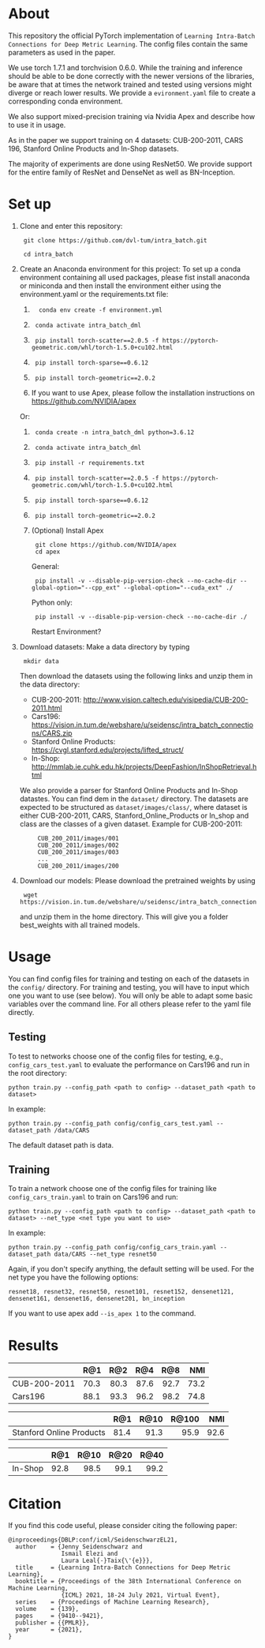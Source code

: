 # About

This repository the official PyTorch implementation
of `Learning Intra-Batch Connections for Deep Metric Learning`. The config files contain the same parameters as used in the paper.

We use torch 1.7.1 and torchvision 0.6.0. While the training and inference should
be able to be done correctly with the newer versions of the libraries, be aware
that at times the network trained and tested using versions might diverge or reach lower
results. We provide a `evironment.yaml` file to create a corresponding conda environment.

We also support mixed-precision training via Nvidia Apex and describe how to use it in usage.

As in the paper we support training on 4 datasets: CUB-200-2011, CARS 196, Stanford Online Products and In-Shop datasets.

The majority of experiments are done using ResNet50. We
provide support for the entire family of ResNet and DenseNet as well as 
BN-Inception.

# Set up


1. Clone and enter this repository:

        git clone https://github.com/dvl-tum/intra_batch.git

        cd intra_batch

2. Create an Anaconda environment for this project:
To set up a conda environment containing all used packages, please fist install anaconda or miniconda and then install the environment either using the environment.yaml or the requirements.txt file:
   1.       conda env create -f environment.yml
    2.      conda activate intra_batch_dml
    3.      pip install torch-scatter==2.0.5 -f https://pytorch-geometric.com/whl/torch-1.5.0+cu102.html
    4.      pip install torch-sparse==0.6.12
    5.      pip install torch-geometric==2.0.2
    6. If you want to use Apex, please follow the installation instructions on https://github.com/NVIDIA/apex

    Or:

   1.      conda create -n intra_batch_dml python=3.6.12
   2.      conda activate intra_batch_dml
   3.      pip install -r requirements.txt
   4.      pip install torch-scatter==2.0.5 -f https://pytorch-geometric.com/whl/torch-1.5.0+cu102.html
   5.      pip install torch-sparse==0.6.12
   6.      pip install torch-geometric==2.0.2
   7.  (Optional) Install Apex

            git clone https://github.com/NVIDIA/apex
            cd apex
        General:

            pip install -v --disable-pip-version-check --no-cache-dir --global-option="--cpp_ext" --global-option="--cuda_ext" ./
        Python only:

            pip install -v --disable-pip-version-check --no-cache-dir ./
        Restart Environment?

3. Download datasets:
Make a data directory by typing 

        mkdir data
    Then download the datasets using the following links and unzip them in the data directory:
    * CUB-200-2011: http://www.vision.caltech.edu/visipedia/CUB-200-2011.html
    * Cars196: https://vision.in.tum.de/webshare/u/seidensc/intra_batch_connections/CARS.zip
    * Stanford Online Products: https://cvgl.stanford.edu/projects/lifted_struct/
    * In-Shop: http://mmlab.ie.cuhk.edu.hk/projects/DeepFashion/InShopRetrieval.html

    We also provide a parser for Stanford Online Products and In-Shop datastes. You can find dem in the `dataset/` directory. The datasets are expected to be structured as 
    `dataset/images/class/`, where dataset is either CUB-200-2011, CARS, Stanford_Online_Products or In_shop and class are the classes of a given dataset. Example for CUB-200-2011: 

            CUB_200_2011/images/001
            CUB_200_2011/images/002
            CUB_200_2011/images/003
            ...
            CUB_200_2011/images/200


4. Download our models: Please download the pretrained weights by using

        wget https://vision.in.tum.de/webshare/u/seidensc/intra_batch_connections/best_weights.zip

    and unzip them in the home directory. This will give you a folder best_weights with all trained models.

# Usage
You can find config files for training and testing on each of the datasets in the `config/` directory. For training and testing, you will have to input which one you want to use (see below). You will only be able to adapt some basic variables over the command line. For all others please refer to the yaml file directly.

## Testing
To test to networks choose one of the config files for testing, e.g., `config_cars_test.yaml` to evaluate the performance on Cars196 and run in the root directory:

    python train.py --config_path <path to config> --dataset_path <path to dataset> 

In example:

    python train.py --config_path config/config_cars_test.yaml --dataset_path /data/CARS

The default dataset path is data.

## Training
To train a network choose one of the config files for training like `config_cars_train.yaml` to train on Cars196 and run:

    python train.py --config_path <path to config> --dataset_path <path to dataset> --net_type <net type you want to use>

In example:

    python train.py --config_path config/config_cars_train.yaml --dataset_path data/CARS --net_type resnet50

Again, if you don't specify anything, the default setting will be used. For the net type you have the following options:

`resnet18, resnet32, resnet50, resnet101, resnet152, densenet121, densenet161, densenet16, densenet201, bn_inception`

If you want to use apex add `--is_apex 1` to the command.


# Results
|               | R@1   | R@2   | R@4   | R@8   | NMI   |
| ------------- |:------|------:| -----:|------:|------:|
| CUB-200-2011  | 70.3  | 80.3  | 87.6  | 92.7  | 73.2  |
| Cars196       | 88.1  | 93.3  | 96.2  | 98.2  | 74.8  |

|                            | R@1   | R@10  | R@100 | NMI   |
| -------------------------- |:------|------:| -----:|------:|
| Stanford Online Products   | 81.4  | 91.3  | 95.9  | 92.6  |

|               | R@1   | R@10  | R@20  | R@40  |
| ------------- |:------|------:| -----:|------:|
| In-Shop       | 92.8  | 98.5  | 99.1  | 99.2  |

# Citation

If you find this code useful, please consider citing the following paper:

```
@inproceedings{DBLP:conf/icml/SeidenschwarzEL21,
  author    = {Jenny Seidenschwarz and
               Ismail Elezi and
               Laura Leal{-}Taix{\'{e}}},
  title     = {Learning Intra-Batch Connections for Deep Metric Learning},
  booktitle = {Proceedings of the 38th International Conference on Machine Learning,
               {ICML} 2021, 18-24 July 2021, Virtual Event},
  series    = {Proceedings of Machine Learning Research},
  volume    = {139},
  pages     = {9410--9421},
  publisher = {{PMLR}},
  year      = {2021},
}
```
